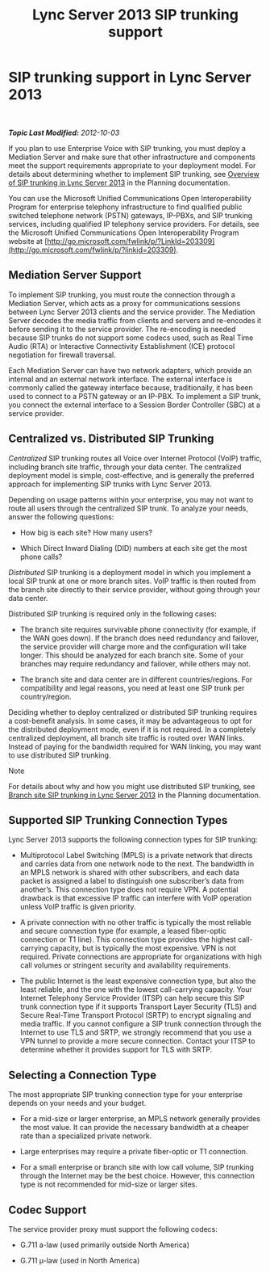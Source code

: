 ﻿---
title: Lync Server 2013 SIP trunking support
TOCTitle: SIP trunking support
ms:assetid: e3042831-e8d8-4ea2-baa2-1a697401ffa0
ms:mtpsurl: https://technet.microsoft.com/en-us/library/Gg399005(v=OCS.15)
ms:contentKeyID: 48185714
ms.date: 07/23/2014
mtps_version: v=OCS.15
---

<div data-xmlns="http://www.w3.org/1999/xhtml">

<div class="topic" data-xmlns="http://www.w3.org/1999/xhtml" data-msxsl="urn:schemas-microsoft-com:xslt" data-cs="http://msdn.microsoft.com/en-us/">

<div data-asp="http://msdn2.microsoft.com/asp">

# SIP trunking support in Lync Server 2013

</div>

<div id="mainSection">

<div id="mainBody">

<span> </span>

_**Topic Last Modified:** 2012-10-03_

If you plan to use Enterprise Voice with SIP trunking, you must deploy a Mediation Server and make sure that other infrastructure and components meet the support requirements appropriate to your deployment model. For details about determining whether to implement SIP trunking, see [Overview of SIP trunking in Lync Server 2013](lync-server-2013-overview-of-sip-trunking.md) in the Planning documentation.

You can use the Microsoft Unified Communications Open Interoperability Program for enterprise telephony infrastructure to find qualified public switched telephone network (PSTN) gateways, IP-PBXs, and SIP trunking services, including qualified IP telephony service providers. For details, see the Microsoft Unified Communications Open Interoperability Program website at [http://go.microsoft.com/fwlink/p/?LinkId=203309](http://go.microsoft.com/fwlink/p/?linkid=203309).

<div>

## Mediation Server Support

To implement SIP trunking, you must route the connection through a Mediation Server, which acts as a proxy for communications sessions between Lync Server 2013 clients and the service provider. The Mediation Server decodes the media traffic from clients and servers and re-encodes it before sending it to the service provider. The re-encoding is needed because SIP trunks do not support some codecs used, such as Real Time Audio (RTA) or Interactive Connectivity Establishment (ICE) protocol negotiation for firewall traversal.

Each Mediation Server can have two network adapters, which provide an internal and an external network interface. The external interface is commonly called the gateway interface because, traditionally, it has been used to connect to a PSTN gateway or an IP-PBX. To implement a SIP trunk, you connect the external interface to a Session Border Controller (SBC) at a service provider.

</div>

<div>

## Centralized vs. Distributed SIP Trunking

*Centralized* SIP trunking routes all Voice over Internet Protocol (VoIP) traffic, including branch site traffic, through your data center. The centralized deployment model is simple, cost-effective, and is generally the preferred approach for implementing SIP trunks with Lync Server 2013.

Depending on usage patterns within your enterprise, you may not want to route all users through the centralized SIP trunk. To analyze your needs, answer the following questions:

  - How big is each site? How many users?

  - Which Direct Inward Dialing (DID) numbers at each site get the most phone calls?

*Distributed* SIP trunking is a deployment model in which you implement a local SIP trunk at one or more branch sites. VoIP traffic is then routed from the branch site directly to their service provider, without going through your data center.

Distributed SIP trunking is required only in the following cases:

  - The branch site requires survivable phone connectivity (for example, if the WAN goes down). If the branch does need redundancy and failover, the service provider will charge more and the configuration will take longer. This should be analyzed for each branch site. Some of your branches may require redundancy and failover, while others may not.

  - The branch site and data center are in different countries/regions. For compatibility and legal reasons, you need at least one SIP trunk per country/region.

Deciding whether to deploy centralized or distributed SIP trunking requires a cost-benefit analysis. In some cases, it may be advantageous to opt for the distributed deployment mode, even if it is not required. In a completely centralized deployment, all branch site traffic is routed over WAN links. Instead of paying for the bandwidth required for WAN linking, you may want to use distributed SIP trunking.

<div class="alert">


> [!NOTE]
> For details about why and how you might use distributed SIP trunking, see <A href="lync-server-2013-branch-site-sip-trunking.md">Branch site SIP trunking in Lync Server 2013</A> in the Planning documentation.



</div>

</div>

<div>

## Supported SIP Trunking Connection Types

Lync Server 2013 supports the following connection types for SIP trunking:

  - Multiprotocol Label Switching (MPLS) is a private network that directs and carries data from one network node to the next. The bandwidth in an MPLS network is shared with other subscribers, and each data packet is assigned a label to distinguish one subscriber’s data from another’s. This connection type does not require VPN. A potential drawback is that excessive IP traffic can interfere with VoIP operation unless VoIP traffic is given priority.

  - A private connection with no other traffic is typically the most reliable and secure connection type (for example, a leased fiber-optic connection or T1 line). This connection type provides the highest call-carrying capacity, but is typically the most expensive. VPN is not required. Private connections are appropriate for organizations with high call volumes or stringent security and availability requirements.

  - The public Internet is the least expensive connection type, but also the least reliable, and the one with the lowest call-carrying capacity. Your Internet Telephony Service Provider (ITSP) can help secure this SIP trunk connection type if it supports Transport Layer Security (TLS) and Secure Real-Time Transport Protocol (SRTP) to encrypt signaling and media traffic. If you cannot configure a SIP trunk connection through the Internet to use TLS and SRTP, we strongly recommend that you use a VPN tunnel to provide a more secure connection. Contact your ITSP to determine whether it provides support for TLS with SRTP.

<div>

## Selecting a Connection Type

The most appropriate SIP trunking connection type for your enterprise depends on your needs and your budget.

  - For a mid-size or larger enterprise, an MPLS network generally provides the most value. It can provide the necessary bandwidth at a cheaper rate than a specialized private network.

  - Large enterprises may require a private fiber-optic or T1 connection.

  - For a small enterprise or branch site with low call volume, SIP trunking through the Internet may be the best choice. However, this connection type is not recommended for mid-size or larger sites.

</div>

</div>

<div>

## Codec Support

The service provider proxy must support the following codecs:

  - G.711 a-law (used primarily outside North America)

  - G.711 µ-law (used in North America)

</div>

</div>

<span> </span>

</div>

</div>

</div>

